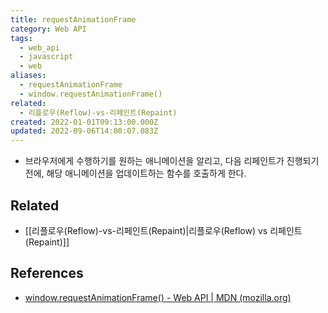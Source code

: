 ```yaml
---
title: requestAnimationFrame
category: Web API
tags:
  - web_api
  - javascript
  - web
aliases:
  - requestAnimationFrame
  - window.requestAnimationFrame()
related:
  - 리플로우(Reflow)-vs-리페인트(Repaint)
created: 2022-01-01T09:13:00.000Z
updated: 2022-09-06T14:00:07.083Z
---
```


<Metadata />

- 브라우저에게 수행하기를 원하는 애니메이션을 알리고, 다음 리페인트가 진행되기 전에, 해당 애니메이션을 업데이트하는 함수를 호출하게 한다.

## Related

- [[리플로우(Reflow)-vs-리페인트(Repaint)|리플로우(Reflow) vs 리페인트(Repaint)]]

## References

- [window.requestAnimationFrame() - Web API | MDN (mozilla.org)](https://developer.mozilla.org/ko/docs/Web/API/window/requestAnimationFrame)

